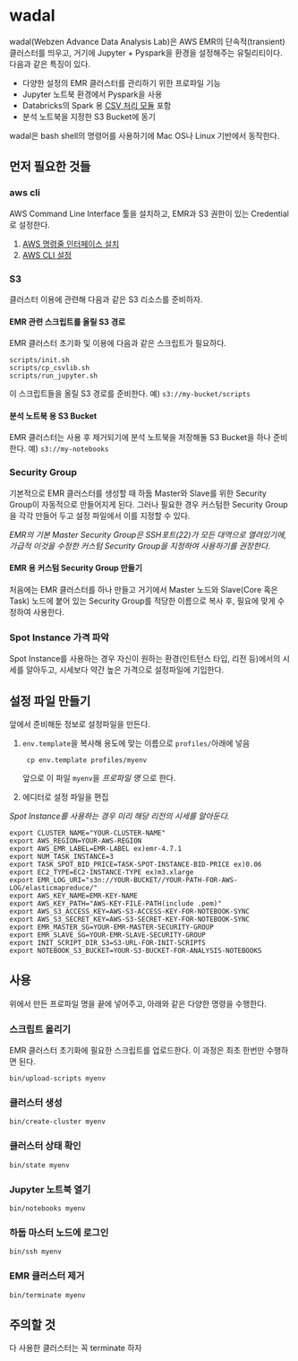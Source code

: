 # wadal

wadal(Webzen Advance Data Analysis Lab)은 AWS EMR의 단속적(transient) 클러스터를 띄우고, 거기에 Jupyter + Pyspark을 환경을 설정해주는 유틸리티이다. 다음과 같은 특징이 있다.

- 다양한 설정의 EMR 클러스터를 관리하기 위한 프로파일 기능
- Jupyter 노트북 환경에서 Pyspark을 사용
- Databricks의 Spark 용 [CSV 처리 모듈](https://github.com/databricks/spark-csv) 포함
- 분석 노트북을 지정한 S3 Bucket에 동기

wadal은 bash shell의 명령어를 사용하기에 Mac OS나 Linux 기반에서 동작한다.

## 먼저 필요한 것들

### aws cli

AWS Command Line Interface 툴을 설치하고, EMR과 S3 권한이 있는 Credential로 설정한다.

1. [AWS 명령줄 인터페이스 설치](https://aws.amazon.com/ko/cli/)
2. [AWS CLI 설정](http://docs.aws.amazon.com/cli/latest/userguide/cli-chap-getting-started.html)

### S3

클러스터 이용에 관련해 다음과 같은 S3 리소스를 준비하자.

#### EMR 관련 스크립트를 올릴 S3 경로

EMR 클러스터 초기화 및 이용에 다음과 같은 스크립트가 필요하다. 

    scripts/init.sh
    scripts/cp_csvlib.sh
    scripts/run_jupyter.sh

이 스크립트들을 올릴 S3 경로를 준비한다. 예) `s3://my-bucket/scripts`


#### 분석 노트북 용 S3 Bucket

EMR 클러스터는 사용 후 제거되기에 분석 노트북을 저장해둘 S3 Bucket을 하나 준비한다. 예) `s3://my-notebooks`


### Security Group

기본적으로 EMR 클러스터를 생성할 때 하둡 Master와 Slave를 위한 Security Group이 자동적으로 만들어지게 된다. 그러나 필요한 경우 커스텀한 Security Group을 각각 만들어 두고 설정 파일에서 이를 지정할 수 있다.

*EMR의 기본 Master Security Group은 SSH포트(22)가 모든 대역으로 열려있기에, 가급적 이것을 수정한 커스텀 Security Group을 지정하여 사용하기를 권장한다.*

#### EMR 용 커스텀 Security Group 만들기

처음에는 EMR 클러스터를 하나 만들고 거기에서 Master 노드와 Slave(Core 혹은 Task) 노드에 붙어 있는 Security Group를 적당한 이름으로 복사 후, 필요에 맞게 수정하여 사용한다.


### Spot Instance 가격 파악

Spot Instance를 사용하는 경우 자신이 원하는 환경(인트턴스 타입, 리전 등)에서의 시세를 알아두고, 시세보다 약간 높은 가격으로 설정파일에 기입한다.


## 설정 파일 만들기

앞에서 준비해둔 정보로 설정파일을 만든다.

1. `env.template`을 복사해 용도에 맞는 이름으로 `profiles/`아래에 넣음

        cp env.template profiles/myenv

    앞으로 이 파일 `myenv`을 *프로파일 명* 으로 한다.

2. 에디터로 설정 파일을 편집


*Spot Instance를 사용하는 경우 미리 해당 리전의 시세를 알아둔다.*

    export CLUSTER_NAME="YOUR-CLUSTER-NAME"
    export AWS_REGION=YOUR-AWS-REGION
    export AWS_EMR_LABEL=EMR-LABEL ex)emr-4.7.1
    export NUM_TASK_INSTANCE=3
    export TASK_SPOT_BID_PRICE=TASK-SPOT-INSTANCE-BID-PRICE ex)0.06
    export EC2_TYPE=EC2-INSTANCE-TYPE ex)m3.xlarge
    export EMR_LOG_URI="s3n://YOUR-BUCKET//YOUR-PATH-FOR-AWS-LOG/elasticmapreduce/"
    export AWS_KEY_NAME=EMR-KEY-NAME
    export AWS_KEY_PATH="AWS-KEY-FILE-PATH(include .pem)"
    export AWS_S3_ACCESS_KEY=AWS-S3-ACCESS-KEY-FOR-NOTEBOOK-SYNC
    export AWS_S3_SECRET_KEY=AWS-S3-SECRET-KEY-FOR-NOTEBOOK-SYNC
    export EMR_MASTER_SG=YOUR-EMR-MASTER-SECURITY-GROUP
    export EMR_SLAVE_SG=YOUR-EMR-SLAVE-SECURITY-GROUP
    export INIT_SCRIPT_DIR_S3=S3-URL-FOR-INIT-SCRIPTS
    export NOTEBOOK_S3_BUCKET=YOUR-S3-BUCKET-FOR-ANALYSIS-NOTEBOOKS

## 사용

위에서 만든 프로파일 명을 끝에 넣어주고, 아래와 같은 다양한 명령을 수행한다.

### 스크립트 올리기

EMR 클러스터 초기화에 필요한 스크립트를 업로드한다. 이 과정은 최초 한번만 수행하면 된다.

    bin/upload-scripts myenv

### 클러스터 생성

    bin/create-cluster myenv

### 클러스터 상태 확인

    bin/state myenv

### Jupyter 노트북 열기

    bin/notebooks myenv

### 하둡 마스터 노드에 로그인

    bin/ssh myenv

### EMR 클러스터 제거

    bin/terminate myenv


## 주의할 것

다 사용한 클러스터는 꼭 terminate 하자

